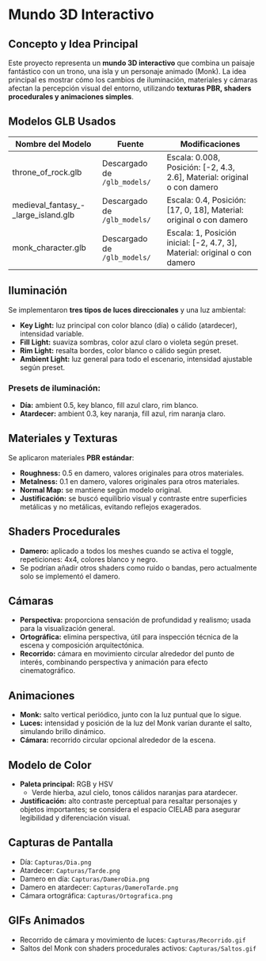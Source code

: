 # Mundo 3D Interactivo

## Concepto y Idea Principal
Este proyecto representa un **mundo 3D interactivo** que combina un paisaje fantástico con un trono, una isla y un personaje animado (Monk). La idea principal es mostrar cómo los cambios de iluminación, materiales y cámaras afectan la percepción visual del entorno, utilizando **texturas PBR, shaders procedurales y animaciones simples**.

## Modelos GLB Usados
| Nombre del Modelo | Fuente | Modificaciones |
|------------------|--------|----------------|
| throne_of_rock.glb | Descargado de `/glb_models/` | Escala: 0.008, Posición: [-2, 4.3, 2.6], Material: original o con damero |
| medieval_fantasy_-_large_island.glb | Descargado de `/glb_models/` | Escala: 0.4, Posición: [17, 0, 18], Material: original o con damero |
| monk_character.glb | Descargado de `/glb_models/` | Escala: 1, Posición inicial: [-2, 4.7, 3], Material: original o con damero |

## Iluminación
Se implementaron **tres tipos de luces direccionales** y una luz ambiental:
- **Key Light:** luz principal con color blanco (día) o cálido (atardecer), intensidad variable.
- **Fill Light:** suaviza sombras, color azul claro o violeta según preset.
- **Rim Light:** resalta bordes, color blanco o cálido según preset.
- **Ambient Light:** luz general para todo el escenario, intensidad ajustable según preset.

### Presets de iluminación:
- **Día:** ambient 0.5, key blanco, fill azul claro, rim blanco.
- **Atardecer:** ambient 0.3, key naranja, fill azul, rim naranja claro.

## Materiales y Texturas
Se aplicaron materiales **PBR estándar**:
- **Roughness:** 0.5 en damero, valores originales para otros materiales.
- **Metalness:** 0.1 en damero, valores originales para otros materiales.
- **Normal Map:** se mantiene según modelo original.
- **Justificación:** se buscó equilibrio visual y contraste entre superficies metálicas y no metálicas, evitando reflejos exagerados.

## Shaders Procedurales
- **Damero:** aplicado a todos los meshes cuando se activa el toggle, repeticiones: 4x4, colores blanco y negro.
- Se podrían añadir otros shaders como ruido o bandas, pero actualmente solo se implementó el damero.

## Cámaras
- **Perspectiva:** proporciona sensación de profundidad y realismo; usada para la visualización general.
- **Ortográfica:** elimina perspectiva, útil para inspección técnica de la escena y composición arquitectónica.
- **Recorrido:** cámara en movimiento circular alrededor del punto de interés, combinando perspectiva y animación para efecto cinematográfico.

## Animaciones
- **Monk:** salto vertical periódico, junto con la luz puntual que lo sigue.
- **Luces:** intensidad y posición de la luz del Monk varían durante el salto, simulando brillo dinámico.
- **Cámara:** recorrido circular opcional alrededor de la escena.

## Modelo de Color
- **Paleta principal:** RGB y HSV
  - Verde hierba, azul cielo, tonos cálidos naranjas para atardecer.
- **Justificación:** alto contraste perceptual para resaltar personajes y objetos importantes; se considera el espacio CIELAB para asegurar legibilidad y diferenciación visual.

## Capturas de Pantalla
- Día: `Capturas/Dia.png`
- Atardecer: `Capturas/Tarde.png`
- Damero en día: `Capturas/DameroDia.png`
- Damero en atardecer: `Capturas/DameroTarde.png`
- Cámara ortográfica: `Capturas/Ortografica.png`

## GIFs Animados
- Recorrido de cámara y movimiento de luces: `Capturas/Recorrido.gif`
- Saltos del Monk con shaders procedurales activos: `Capturas/Saltos.gif`
